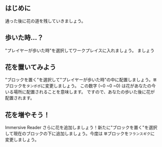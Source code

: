 ## はじめに
通った後に花の道を残していきましょう。


## 歩いた時…？
"プレイヤーが歩いた時"を選択してワークプレイスに入れましょう。
ましょう


## 花を置いてみよう
"ブロックを置く"を選択して"プレイヤーが歩いた時"の中に配置しましょう。`草`ブロックを`タンポポ`に変更しましょう。
この数字 (~0 ~0 ~0) は花があなたの今いる場所に配置されることを意味します。
ですので、あなたの歩いた後に花が配置されます。


## 花を増やそう！
Immersive Reader
さらに花を追加しましょう！新たに"ブロックを置く"を選択して現在のブロックの下に追加しましょう。今度は `草`ブロックを`フランスギク`に変更しましょう。